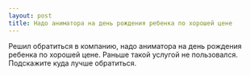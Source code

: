 ```yaml
---
layout: post 
title: Надо аниматора на день рождения ребенка по хорошей цене 
--- 
```

Решил обратиться в компанию, надо аниматора на день рождения ребенка по хорошей цене. Раньше такой услугой не пользовался. Подскажите куда лучше обратиться.